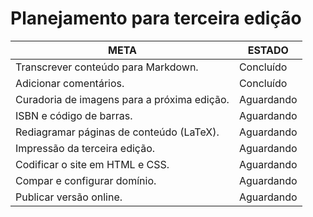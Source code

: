# Planejamento para terceira edição

| META | ESTADO | 
|------|--------| 
| Transcrever conteúdo para Markdown. | Concluído |
| Adicionar comentários. | Concluído |
| Curadoria de imagens para a próxima edição. | Aguardando |
| ISBN e código de barras. | Aguardando |
| Rediagramar páginas de conteúdo (LaTeX). | Aguardando |
| Impressão da terceira edição. | Aguardando |
| Codificar o site em HTML e CSS. | Aguardando |
| Compar e configurar domínio. | Aguardando |
| Publicar versão online. | Aguardando |

